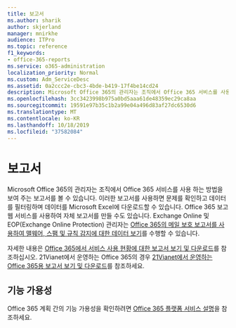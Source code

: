 ```yaml
---
title: 보고서
ms.author: sharik
author: skjerland
manager: mnirkhe
audience: ITPro
ms.topic: reference
f1_keywords:
- office-365-reports
ms.service: o365-administration
localization_priority: Normal
ms.custom: Adm_ServiceDesc
ms.assetid: 0a2ccc2e-cbc3-4bde-b419-17f4be14cd24
description: Microsoft Office 365의 관리자는 조직에서 Office 365 서비스를 사용 하는 방법을 보여 주는 보고서를 볼 수 있습니다. 이러한 보고서를 사용하면 문제를 확인하고 데이터를 필터링하며 데이터를 Microsoft Excel에 다운로드할 수 있습니다. Office 365 보고 웹 서비스를 사용하여 자체 보고서를 만들 수도 있습니다. Exchange Online 및 EOP(Exchange Online Protection) 관리자는 Office 365의 메일 보호 보고서를 사용하여 맬웨어, 스팸 및 규칙 감지에 대한 데이터 보기를 수행할 수 있습니다.
ms.openlocfilehash: 3cc3423998b975a0bd5aaa61de48359ec29ca8aa
ms.sourcegitcommit: 19591e97b35c1b2a99e04a496d83af27dc6530d6
ms.translationtype: MT
ms.contentlocale: ko-KR
ms.lasthandoff: 10/18/2019
ms.locfileid: "37582084"
---
```

# <a name="reports"></a>보고서

Microsoft Office 365의 관리자는 조직에서 Office 365 서비스를 사용 하는 방법을 보여 주는 보고서를 볼 수 있습니다. 이러한 보고서를 사용하면 문제를 확인하고 데이터를 필터링하며 데이터를 Microsoft Excel에 다운로드할 수 있습니다. Office 365 보고 웹 서비스를 사용하여 자체 보고서를 만들 수도 있습니다. Exchange Online 및 EOP(Exchange Online Protection) 관리자는 [Office 365의 메일 보호 보고서를 사용하여 맬웨어, 스팸 및 규칙 감지에 대한 데이터 보기](https://go.microsoft.com/fwlink/p/?LinkId=401102)를 수행할 수 있습니다.
  
자세한 내용은 [Office 365에서 서비스 사용 현황에 대한 보고서 보기 및 다운로드](https://go.microsoft.com/fwlink/p/?LinkID=270182)를 참조하십시오. 21Vianet에서 운영하는 Office 365의 경우 [21Vianet에서 운영하는 Office 365용 보고서 보기 및 다운로드](http://go.microsoft.com/fwlink/?LinkID=733348&amp;clcid=0x409)를 참조하세요.
  
## <a name="feature-availability"></a>기능 가용성

Office 365 계획 간의 기능 가용성을 확인하려면 [Office 365 플랫폼 서비스 설명](office-365-platform-service-description.md)을 참조하세요.
  

